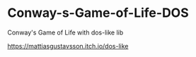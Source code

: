# Conway-s-Game-of-Life-DOS
Conway's Game of Life with dos-like lib

https://mattiasgustavsson.itch.io/dos-like
